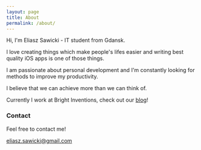 ```yaml
---
layout: page
title: About
permalink: /about/
---
```

Hi, I'm Eliasz Sawicki - IT student from Gdansk. 

I love creating things which make people's lifes easier and writing best quality iOS apps is one of those things.

I am passionate about personal development and I'm constantly looking for methods to improve my productivity.

I believe that we can achieve more than we can think of.

Currently I work at Bright Inventions, check out our [blog](http://blog.brightinventions.pl/)!
 

### Contact

Feel free to contact me!

[eliasz.sawicki@gmail.com](mailto:eliasz.sawicki@gmail.com)
